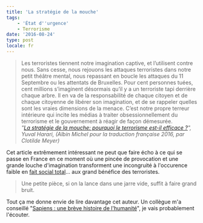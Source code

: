 ```yaml
---
title: 'La stratégie de la mouche'
tags:
    - 'État d''urgence'
    - Terrorisme
date: '2016-08-24'
type: post
locale: fr
---
```


> Les terroristes tiennent notre imagination captive, et l’utilisent contre nous. Sans cesse, nous rejouons les attaques terroristes dans notre petit théâtre mental, nous repassant en boucle les attaques du 11 Septembre ou les attentats de Bruxelles. Pour cent personnes tuées, cent millions s’imaginent désormais qu’il y a un terroriste tapi derrière chaque arbre. Il en va de la responsabilité de chaque citoyen et de chaque citoyenne de libérer son imagination, et de se rappeler quelles sont les vraies dimensions de la menace. C’est notre propre terreur intérieure qui incite les médias à traiter obsessionnellement du terrorisme et le gouvernement à réagir de façon démesurée.  
> <cite>"[La stratégie de la mouche: pourquoi le terrorisme est-il efficace ?](http://bibliobs.nouvelobs.com/idees/20160331.OBS7480/la-strategie-de-la-mouche-comment-quelques-terroristes-font-trembler-les-grandes-nations.html)", Yuval Harari, (Albin Michel pour la traduction française 2016, par Clotilde Meyer)</cite>

Cet article extrêmement intéressant ne peut que faire écho à ce qui se passe en France en ce moment où une pincée de provocation et une grande louche d'imagination transforment une incongruité à l'occurence faible en [fait social total](https://fr.wikipedia.org/wiki/Fait_social_total)… aux grand bénéfice des terroristes.

> Une petite pièce, si on la lance dans une jarre vide, suffit à faire grand bruit.

Tout ça me donne envie de lire davantage cet auteur. Un collègue m'a conseillé "[Sapiens : une brève histoire de l'humanité](http://www.albin-michel.fr/ouvrages/sapiens-9782226257017)", je vais probablement l'écouter.
